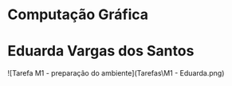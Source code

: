 # Computação Gráfica
# Eduarda Vargas dos Santos

![Tarefa M1 - preparação do ambiente](Tarefas\M1 - Eduarda.png)
